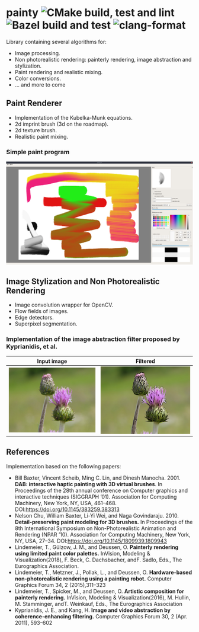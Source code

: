 # painty ![CMake build, test and lint](https://github.com/lindemeier/painty/workflows/CMake-build-lint-test/badge.svg) ![Bazel build and test](https://github.com/lindemeier/painty/workflows/bazel-tests/badge.svg) ![clang-format](https://github.com/lindemeier/painty/workflows/clang-format/badge.svg)

Library containing several algorithms for:
- Image processing.
- Non photorealistic rendering: painterly rendering, image abstraction and stylization.
- Paint rendering and realistic mixing.
- Color conversions.
- ... and more to come


## Paint Renderer

- Implementation of the Kubelka-Munk equations.
- 2d imprint brush (3d on the roadmap).
- 2d texture brush.
- Realistic paint mixing.

### Simple paint program
![Screenshot](doc/screenshot-gui.jpg)

## Image Stylization and Non Photorealistic Rendering

- Image convolution wrapper for OpenCV.
- Flow fields of images.
- Edge detectors.
- Superpixel segmentation.

### Implementation of the image abstraction filter proposed by Kyprianidis, et al.
| Input image  | Filtered |
| :---:  | :---:  |
|![Screenshot](data/test_images/flower.jpg)|![Screenshot](data/test_images/flower_oabf.jpg)|


## References

Implementation based on the following papers:

- Bill Baxter, Vincent Scheib, Ming C. Lin, and Dinesh Manocha. 2001. **DAB: interactive haptic painting with 3D virtual brushes**. In Proceedings of the 28th annual conference on Computer graphics and interactive techniques (SIGGRAPH ’01). Association for Computing Machinery, New York, NY, USA, 461–468. DOI:https://doi.org/10.1145/383259.383313
- Nelson Chu, William Baxter, Li-Yi Wei, and Naga Govindaraju. 2010. **Detail-preserving paint modeling for 3D brushes.** In Proceedings of the 8th International Symposium on Non-Photorealistic Animation and Rendering (NPAR ’10). Association for Computing Machinery, New York, NY, USA, 27–34. DOI:https://doi.org/10.1145/1809939.1809943
- Lindemeier, T., Gülzow, J. M., and Deussen, O. **Painterly rendering using limited paint color palettes.** InVision, Modeling & Visualization(2018), F. Beck, C. Dachsbacher, andF. Sadlo, Eds., The Eurographics Association.
- Lindemeier,  T.,  Metzner,  J.,  Pollak,  L.,  and  Deussen,  O. **Hardware-based non-photorealistic rendering using a painting robot.** Computer Graphics Forum 34, 2 (2015),311–323
- Lindemeier, T., Spicker, M., and Deussen, O. **Artistic composition for painterly rendering.** InVision, Modeling & Visualization(2016),  M.  Hullin,  M.  Stamminger,  andT. Weinkauf, Eds., The Eurographics Association
- Kyprianidis, J. E., and Kang, H. **Image and video abstraction by coherence-enhancing filtering.** Computer Graphics Forum 30, 2 (Apr. 2011), 593–602
